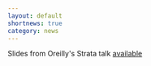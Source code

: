 ```yaml
---
layout: default
shortnews: true
category: news
---
```

Slides from Oreilly's Strata talk <a href="https://conferences.oreilly.com/strata/strata-ca/public/schedule/detail/71902">available</a>
